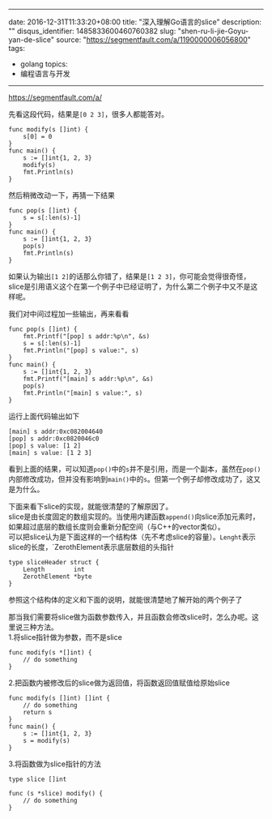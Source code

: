 
---
date: 2016-12-31T11:33:20+08:00
title: "深入理解Go语言的slice"
description: ""
disqus_identifier: 1485833600460760382
slug: "shen-ru-li-jie-Goyu-yan-de-slice"
source: "https://segmentfault.com/a/1190000006056800"
tags: 
- golang 
topics:
- 编程语言与开发
---

https://segmentfault.com/a/

先看这段代码，结果是`[0 2 3]`，很多人都能答对。

    func modify(s []int) {
        s[0] = 0
    }
    func main() {
        s := []int{1, 2, 3}
        modify(s)
        fmt.Println(s)
    }

然后稍微改动一下，再猜一下结果

    func pop(s []int) {
        s = s[:len(s)-1]
    }
    func main() {
        s := []int{1, 2, 3}
        pop(s)
        fmt.Println(s)
    }

如果认为输出`[1 2]`的话那么你错了，结果是`[1 2 3]`，你可能会觉得很奇怪，slice是引用语义这个在第一个例子中已经证明了，为什么第二个例子中又不是这样呢。

我们对中间过程加一些输出，再来看看

    func pop(s []int) {
        fmt.Printf("[pop] s addr:%p\n", &s)
        s = s[:len(s)-1]
        fmt.Println("[pop] s value:", s)
    }
    func main() {
        s := []int{1, 2, 3}
        fmt.Printf("[main] s addr:%p\n", &s)
        pop(s)
        fmt.Println("[main] s value:", s)
    }

运行上面代码输出如下

    [main] s addr:0xc082004640
    [pop] s addr:0xc0820046c0
    [pop] s value: [1 2]
    [main] s value: [1 2 3]

看到上面的结果，可以知道`pop()`中的`s`并不是引用，而是一个副本，虽然在`pop()`内部修改成功，但并没有影响到`main()`中的`s`。但第一个例子却修改成功了，这又是为什么。

下面来看下slice的实现，就能很清楚的了解原因了。\
slice是由长度固定的数组实现的。当使用内建函数`append()`向slice添加元素时，如果超过底层的数组长度则会重新分配空间（与C++的vector类似）。\
可以把slice认为是下面这样的一个结构体（先不考虑slice的容量）。`Lenght`表示slice的长度，\`ZerothElement表示底层数组的头指针

    type sliceHeader struct {
        Length        int
        ZerothElement *byte
    }

参照这个结构体的定义和下面的说明，就能很清楚地了解开始的两个例子了

那当我们需要将slice做为函数参数传入，并且函数会修改slice时，怎么办呢。这里说三种方法。\
1.将slice指针做为参数，而不是slice

    func modify(s *[]int) {
        // do something
    }

2.把函数内被修改后的slice做为返回值，将函数返回值赋值给原始slice

    func modify(s []int) []int {
        // do something
        return s
    }
    func main() {
        s := []int{1, 2, 3}
        s = modify(s)
    }

3.将函数做为slice指针的方法

    type slice []int

    func (s *slice) modify() {
        // do something
    }

